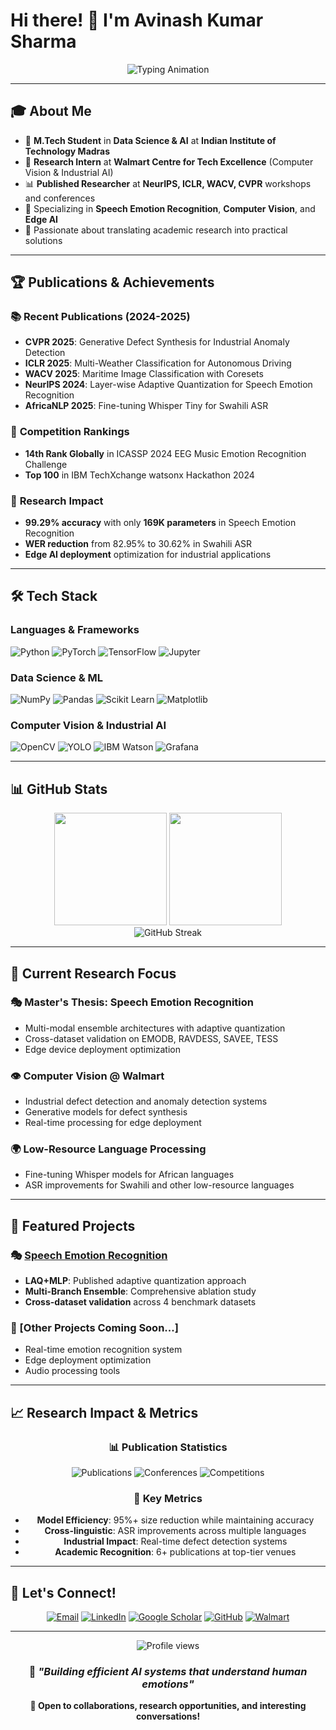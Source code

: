 # Hi there! 👋 I'm Avinash Kumar Sharma

<div align="center">
  <img src="https://readme-typing-svg.herokuapp.com/?lines=🎓+M.Tech+Data+Science+%26+AI+%40+IIT+Madras;📊+Published+at+NeurIPS+%7C+ICLR+%7C+CVPR+%7C+WACV;🧠+Speech+Emotion+Recognition+Researcher;👁️+Computer+Vision+%40+Walmart+Tech+Excellence;🏆+ICASSP+2024+Global+Rank+14th;🌍+Low-Resource+Language+Processing;🚀+Industrial+AI+%26+Edge+Computing;💡+Transforming+Research+into+Real+Solutions&font=Fira%20Code&center=true&width=800&height=60&duration=3000&pause=800&color=58A6FF&size=24" alt="Typing Animation">
</div>

---

## 🎓 About Me

- 🔬 **M.Tech Student** in **Data Science & AI** at **Indian Institute of Technology Madras**
- 🏢 **Research Intern** at **Walmart Centre for Tech Excellence** (Computer Vision & Industrial AI)
- 📊 **Published Researcher** at **NeurIPS, ICLR, WACV, CVPR** workshops and conferences
- 🧠 Specializing in **Speech Emotion Recognition**, **Computer Vision**, and **Edge AI**
- 🚀 Passionate about translating academic research into practical solutions

---

## 🏆 Publications & Achievements

### 📚 **Recent Publications (2024-2025)**
- **CVPR 2025**: Generative Defect Synthesis for Industrial Anomaly Detection
- **ICLR 2025**: Multi-Weather Classification for Autonomous Driving
- **WACV 2025**: Maritime Image Classification with Coresets
- **NeurIPS 2024**: Layer-wise Adaptive Quantization for Speech Emotion Recognition
- **AfricaNLP 2025**: Fine-tuning Whisper Tiny for Swahili ASR

### 🏅 **Competition Rankings**
- **14th Rank Globally** in ICASSP 2024 EEG Music Emotion Recognition Challenge
- **Top 100** in IBM TechXchange watsonx Hackathon 2024

### 🎯 **Research Impact**
- **99.29% accuracy** with only **169K parameters** in Speech Emotion Recognition
- **WER reduction** from 82.95% to 30.62% in Swahili ASR
- **Edge AI deployment** optimization for industrial applications

---

## 🛠️ Tech Stack

### **Languages & Frameworks**
![Python](https://img.shields.io/badge/Python-3776AB?style=for-the-badge&logo=python&logoColor=white)
![PyTorch](https://img.shields.io/badge/PyTorch-EE4C2C?style=for-the-badge&logo=pytorch&logoColor=white)
![TensorFlow](https://img.shields.io/badge/TensorFlow-FF6F00?style=for-the-badge&logo=tensorflow&logoColor=white)
![Jupyter](https://img.shields.io/badge/Jupyter-F37626?style=for-the-badge&logo=jupyter&logoColor=white)

### **Data Science & ML**
![NumPy](https://img.shields.io/badge/NumPy-013243?style=for-the-badge&logo=numpy&logoColor=white)
![Pandas](https://img.shields.io/badge/Pandas-150458?style=for-the-badge&logo=pandas&logoColor=white)
![Scikit Learn](https://img.shields.io/badge/scikit--learn-F7931E?style=for-the-badge&logo=scikit-learn&logoColor=white)
![Matplotlib](https://img.shields.io/badge/Matplotlib-11557c?style=for-the-badge&logo=python&logoColor=white)

### **Computer Vision & Industrial AI**
![OpenCV](https://img.shields.io/badge/OpenCV-27338e?style=for-the-badge&logo=OpenCV&logoColor=white)
![YOLO](https://img.shields.io/badge/YOLO-00FFFF?style=for-the-badge&logo=yolo&logoColor=black)
![IBM Watson](https://img.shields.io/badge/IBM%20Watson-052FAD?style=for-the-badge&logo=ibm&logoColor=white)
![Grafana](https://img.shields.io/badge/Grafana-F46800?style=for-the-badge&logo=grafana&logoColor=white)

---

## 📊 GitHub Stats

<div align="center">
  <img height="180em" src="https://github-readme-stats.vercel.app/api?username=AV55CS&show_icons=true&theme=radical&include_all_commits=true&count_private=true"/>
  <img height="180em" src="https://github-readme-stats.vercel.app/api/top-langs/?username=AV55CS&layout=compact&langs_count=7&theme=radical"/>
</div>

<div align="center">
  <img src="https://github-readme-streak-stats.herokuapp.com/?user=AV55CS&theme=radical" alt="GitHub Streak" />
</div>

---

## 🔬 Current Research Focus

### 🎭 **Master's Thesis: Speech Emotion Recognition**
- Multi-modal ensemble architectures with adaptive quantization
- Cross-dataset validation on EMODB, RAVDESS, SAVEE, TESS
- Edge device deployment optimization

### 👁️ **Computer Vision @ Walmart**
- Industrial defect detection and anomaly detection systems
- Generative models for defect synthesis
- Real-time processing for edge deployment

### 🌍 **Low-Resource Language Processing**
- Fine-tuning Whisper models for African languages
- ASR improvements for Swahili and other low-resource languages

---

## 🌟 Featured Projects

### 🎭 [Speech Emotion Recognition](https://github.com/AV55CS/Speech-emotion-Recognition-)
- **LAQ+MLP**: Published adaptive quantization approach
- **Multi-Branch Ensemble**: Comprehensive ablation study
- **Cross-dataset validation** across 4 benchmark datasets

### 🤖 [Other Projects Coming Soon...]
- Real-time emotion recognition system
- Edge deployment optimization
- Audio processing tools

---

## 📈 Research Impact & Metrics

<div align="center">
  
### 📊 **Publication Statistics**
![Publications](https://img.shields.io/badge/Publications-6+-green?style=for-the-badge)
![Conferences](https://img.shields.io/badge/Top%20Venues-NeurIPS%20|%20ICLR%20|%20CVPR%20|%20WACV-blue?style=for-the-badge)
![Competitions](https://img.shields.io/badge/Global%20Rank-14th%20ICASSP%202024-orange?style=for-the-badge)

### 🎯 **Key Metrics**
- **Model Efficiency**: 95%+ size reduction while maintaining accuracy
- **Cross-linguistic**: ASR improvements across multiple languages  
- **Industrial Impact**: Real-time defect detection systems
- **Academic Recognition**: 6+ publications at top-tier venues

</div>

---

## 🤝 Let's Connect!

<div align="center">

[![Email](https://img.shields.io/badge/Email-D14836?style=for-the-badge&logo=gmail&logoColor=white)](mailto:zda23m011@iitmz.ac.in)
[![LinkedIn](https://img.shields.io/badge/LinkedIn-0077B5?style=for-the-badge&logo=linkedin&logoColor=white)](https://linkedin.com/in/avics)
[![Google Scholar](https://img.shields.io/badge/Google%20Scholar-4285F4?style=for-the-badge&logo=googlescholar&logoColor=white)]()
[![GitHub](https://img.shields.io/badge/GitHub-100000?style=for-the-badge&logo=github&logoColor=white)](https://github.com/AV55CS)
[![Walmart](https://img.shields.io/badge/Walmart%20Tech-0071CE?style=for-the-badge&logo=walmart&logoColor=white)]()

</div>

---

<div align="center">
  <img src="https://komarev.com/ghpvc/?username=AV55CS&label=Profile%20views&color=0e75b6&style=flat" alt="Profile views" />
  
  ### 💭 *"Building efficient AI systems that understand human emotions"*
  
  **🎯 Open to collaborations, research opportunities, and interesting conversations!**
</div>
